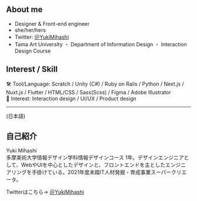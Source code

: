 ## About me
 - Designer & Front-end engineer
 - she/her/hers
 - Twitter: [＠YukiMihashi](https://twitter.com/YukiMihashi)  
 - Tama Art University ・ Department of Information Design ・ Interaction Design Course

## Interest / Skill
🛠 Tool/Language: Scratch / Unity (C#) / Ruby on Rails / Python / Next.js / Nuxt.js / Flutter / HTML/CSS / Sass(Scss) / Figma / Adobe Illustrator  
👀 Interest: Interaction design / UI/UX / Product design

--- 

(日本語)
## 自己紹介
Yuki Mihashi  
多摩美術大学情報デザイン学科情報デザインコース 1年。デザインエンジニアとして、WebやUIを中心としたデザインと、フロントエンドを主としたエンジニアリングを手掛けている。2021年度未踏IT人材発掘・育成事業スーパークリエータ。

Twitterはこちら→ [＠YukiMihashi](https://twitter.com/YukiMihashi)  
